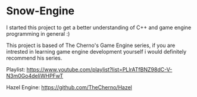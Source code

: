 # Snow-Engine

I started this project to get a better understanding of C++ and game engine programming in general :)

This project is based of The Cherno's Game Engine series, if you are intrested in learning game engine development yourself i would definitely recommend his series. 

Playlist: https://www.youtube.com/playlist?list=PLlrATfBNZ98dC-V-N3m0Go4deliWHPFwT

Hazel Engine: https://github.com/TheCherno/Hazel
